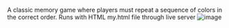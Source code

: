 A classic memory game where players must repeat a sequence of colors in the correct order. 
Runs with HTML my.html file through live server
![image](https://github.com/user-attachments/assets/39451f5a-0e3f-4ed3-a76b-3d3e2235f9f6)
